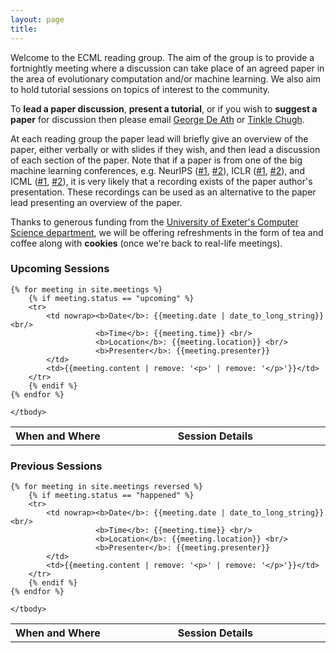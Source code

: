 ```yaml
---
layout: page
title: 
---
```


Welcome to the ECML reading group. The aim of the group is to provide a 
fortnightly meeting where a discussion can take place of an agreed paper
in the area of evolutionary computation and/or machine learning. We also aim to
hold tutorial sessions on topics of interest to the community.

To **lead a paper discussion**, **present a tutorial**, or if you wish to 
**suggest a paper** for discussion then please email
[George De Ath](mailto:g.de.ath@exeter.ac.uk) or 
[Tinkle Chugh](mailto:T.Chugh@exeter.ac.uk).

At each reading group the paper lead will briefly give an overview of the paper,
either verbally or with slides if they wish, and then lead a discussion of each
section of the paper. Note that if a paper is from one of the big machine 
learning conferences, e.g. 
NeurIPS ([#1](https://nips.cc/Conferences/2019/Videos), 
         [#2](https://slideslive.com/neurips/)),
ICLR ([#1](https://iclr.cc/Conferences/2019/Videos),
     [#2](https://slideslive.com/ircl/)),
and ICML ([#1](https://icml.cc/Conferences/2019/Videos), 
         [#2](https://slideslive.com/icml)),
it is very likely that a recording exists of the paper author's presentation.
These recordings can be used as an alternative to the paper lead presenting an
overview of the paper.

Thanks to generous funding from the 
[University of Exeter's Computer Science department](http://emps.exeter.ac.uk/computer-science/), 
we will be offering refreshments 
in the form of tea and coffee along with **cookies**
(once we're back to real-life meetings).

### Upcoming Sessions
<table>
    <tbody>
    <tr>
        <th nowrap width="1%">When and Where</th><th>Session Details</th>
    </tr>
        
    {% for meeting in site.meetings %}
        {% if meeting.status == "upcoming" %}
        <tr>
            <td nowrap><b>Date</b>: {{meeting.date | date_to_long_string}} <br/>
                       <b>Time</b>: {{meeting.time}} <br/>
                       <b>Location</b>: {{meeting.location}} <br/>
                       <b>Presenter</b>: {{meeting.presenter}}
            </td>
            <td>{{meeting.content | remove: '<p>' | remove: '</p>'}}</td>
        </tr>
        {% endif %}
    {% endfor %}

    </tbody>
</table>

### Previous Sessions

<table>
    <tbody>
    <tr>
        <th nowrap width="1%">When and Where</th><th>Session Details</th>
    </tr>

    {% for meeting in site.meetings reversed %}
        {% if meeting.status == "happened" %}
        <tr>
            <td nowrap><b>Date</b>: {{meeting.date | date_to_long_string}} <br/>
                       <b>Time</b>: {{meeting.time}} <br/>
                       <b>Location</b>: {{meeting.location}} <br/>
                       <b>Presenter</b>: {{meeting.presenter}}
            </td>
            <td>{{meeting.content | remove: '<p>' | remove: '</p>'}}</td>
        </tr>
        {% endif %}
    {% endfor %}

    </tbody>
</table>
